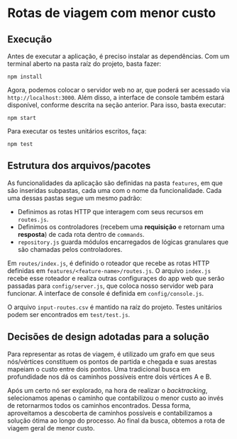 # Rotas de viagem com menor custo

## Execução

Antes de executar a aplicação, é preciso instalar as dependências. Com um terminal aberto na pasta raíz do projeto, basta fazer:

```shell
npm install
```

Agora, podemos colocar o servidor web no ar, que poderá ser acessado via `http://localhost:3000`. Além disso, a interface de console também estará disponível, conforme descrita na seção anterior. Para isso, basta executar:

```shell
npm start
```

Para executar os testes unitários escritos, faça:

```shell
npm test
```

## Estrutura dos arquivos/pacotes

As funcionalidades da aplicação são definidas na pasta `features`, em que são inseridas subpastas, cada uma com o nome da funcionalidade. Cada uma dessas pastas segue um mesmo padrão:

* Definimos as rotas HTTP que interagem com seus recursos em `routes.js`.
* Definimos os controladores (recebem uma **requisição** e retornam uma **resposta**) de cada rota dentro de `commands`.
* `repository.js` guarda módulos encarregados de lógicas granulares que são chamadas pelos controladores.


Em `routes/index.js`, é definido o roteador que recebe as rotas HTTP definidas em `features/<feature-name>/routes.js`. O arquivo `index.js` recebe esse roteador e realiza outras configuraçes do app web que serão passadas para `config/server.js`, que coloca nosso servidor web para funcionar. A interface de console é definida em `config/console.js`. 

O arquivo `input-routes.csv` é mantido na raíz do projeto. Testes unitários podem ser encontrados em `test/test.js`.

## Decisões de design adotadas para a solução

Para representar as rotas de viagem, é utilizado um grafo em que seus nós/vértices constituem os pontos de partida e chegada e suas arestas mapeiam o custo entre dois pontos. Uma tradicional busca em profundidade nos dá os caminhos possíveis entre dois vértices A e B.

Após um certo nó ser explorado, na hora de realizar o *backtracking*, selecionamos apenas o caminho que contabilizou o menor custo ao invés de retornarmos todos os caminhos encontrados. Dessa forma, aproveitamos a descoberta de caminhos possíveis e contabilizamos a solução ótima ao longo do processo. Ao final da busca, obtemos a rota de viagem geral de menor custo.
